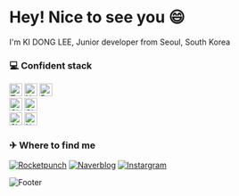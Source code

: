 <h1>Hey! Nice to see you 😄</h1>

<p>I'm KI DONG LEE, Junior developer from Seoul, South Korea <img src="https://cdn-icons-png.flaticon.com/512/5111/5111586.png" width="13"/></p>

<h3>💻 Confident stack</h3>
<p>
  <img alt="TypeScript" src="https://img.shields.io/badge/-TypeScript-blue?style=flat-square&logo=TypeScript&logoColor=white" height=23 />
  <img alt="Next.js" src="https://img.shields.io/badge/-Next.js-000000?style=flat-square&logo=Next.js&logoColor=white" height=23/>
  <img alt="React" src="https://img.shields.io/badge/-React-61DAFB?style=flat-square&logo=React&logoColor=white" height=23/>
  </br>
  <img alt="Git" src="https://img.shields.io/badge/-Git-F05032?style=flat-square&logo=Git&logoColor=white" height=23/>
  <img alt="GitHub" src="https://img.shields.io/badge/-GitHub-181717?style=flat-square&logo=GitHub&logoColor=white" height=23/>
  </br>
  <img alt="Slack" src="https://img.shields.io/badge/-Slack-4A154B?style=flat-square&logo=Slack&logoColor=white" height=23/>
  <img alt="Notion" src="https://img.shields.io/badge/-Notion-000000?style=flat-square&logo=Notion&logoColor=white" height=23/>
</p>

<h3>✈ Where to find me</h3>
<p>
<a href="https://www.rocketpunch.com/@08b442b0" target="_blank"><img alt="Rocketpunch" src="https://img.shields.io/badge/portfolio-blue?&style=for-the-badge&logo=ApacheRocketMQ&logoColor=white" /></a>
<a href="https://blog.naver.com/ki_dongg" target="_blank"><img alt="Naverblog" src="https://img.shields.io/badge/blog-green?&style=for-the-badge&logo=naver&logoColor=white" /></a> 
<a href="https://www.instagram.com/ki_dongg_/" target="_blank"><img alt="Instargram" src="https://img.shields.io/badge/sns-ff69b4?&style=for-the-badge&logo=instagram&logoColor=white" /></a>
</p>

![Footer](https://capsule-render.vercel.app/api?type=waving&color=4d4dff&height=100&section=footer)
